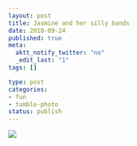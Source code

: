 ```yaml
--- 
layout: post
title: Jasmine and her silly bands
date: 2010-09-24
published: true
meta: 
  aktt_notify_twitter: "no"
  _edit_last: "1"
tags: []

type: post
categories: 
- fun
- tumble-photo
status: publish
---
```



[![](http://liblab.net/andyeick/files/2010/09/photo6-300x224.jpg)](http://liblab.net/andyeick/files/2010/09/photo6.jpg)
